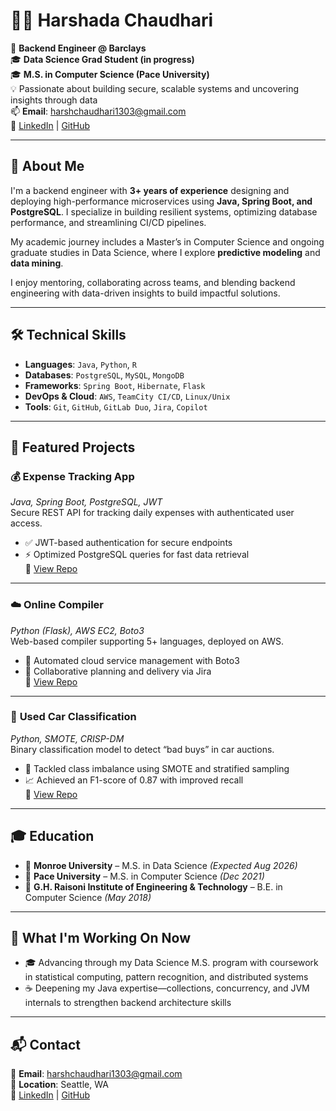 # 👩‍💻 **Harshada Chaudhari**

🔧 **Backend Engineer @ Barclays**  
🎓 **Data Science Grad Student (in progress)**  
🎓 **M.S. in Computer Science (Pace University)**  
💡 Passionate about building secure, scalable systems and uncovering insights through data  
📫 **Email**: harshchaudhari1303@gmail.com  
🔗 [LinkedIn](https://www.linkedin.com/in/harshada13/) | [GitHub](https://github.com/Harshada13)

---

## 🧠 **About Me**

I'm a backend engineer with **3+ years of experience** designing and deploying high-performance microservices using **Java, Spring Boot, and PostgreSQL**. I specialize in building resilient systems, optimizing database performance, and streamlining CI/CD pipelines.

My academic journey includes a Master’s in Computer Science and ongoing graduate studies in Data Science, where I explore **predictive modeling** and **data mining**.

I enjoy mentoring, collaborating across teams, and blending backend engineering with data-driven insights to build impactful solutions.

---

## 🛠️ **Technical Skills**

- **Languages**: `Java`, `Python`, `R`  
- **Databases**: `PostgreSQL`, `MySQL`, `MongoDB`  
- **Frameworks**: `Spring Boot`, `Hibernate`, `Flask`  
- **DevOps & Cloud**: `AWS`, `TeamCity CI/CD`, `Linux/Unix`  
- **Tools**: `Git`, `GitHub`, `GitLab Duo`, `Jira`, `Copilot`

---

## 🚀 **Featured Projects**

### 💰 **Expense Tracking App**  
*Java, Spring Boot, PostgreSQL, JWT*  
Secure REST API for tracking daily expenses with authenticated user access.  
- ✅ JWT-based authentication for secure endpoints  
- ⚡ Optimized PostgreSQL queries for fast data retrieval  
🔗 [View Repo](https://github.com/Harshada13/Expense-Tracking-API)

---

### ☁️ **Online Compiler**  
*Python (Flask), AWS EC2, Boto3*  
Web-based compiler supporting 5+ languages, deployed on AWS.  
- 🔄 Automated cloud service management with Boto3  
- 🤝 Collaborative planning and delivery via Jira  
🔗 [View Repo](https://github.com/Harshada13/OnlineCompilerUsingCloudComputing)

---

### 🚗 **Used Car Classification**  
*Python, SMOTE, CRISP-DM*  
Binary classification model to detect “bad buys” in car auctions.  
- 🧪 Tackled class imbalance using SMOTE and stratified sampling  
- 📈 Achieved an F1-score of 0.87 with improved recall  
🔗 [View Repo](https://github.com/Harshada13/Data-Driven-Classification-of-Used-Cars-in-Auction)

---

## 🎓 **Education**

- 🏫 **Monroe University** – M.S. in Data Science *(Expected Aug 2026)*  
- 🏫 **Pace University** – M.S. in Computer Science *(Dec 2021)*  
- 🏫 **G.H. Raisoni Institute of Engineering & Technology** – B.E. in Computer Science *(May 2018)*

---

## 📌 **What I'm Working On Now**

- 🎓 Advancing through my Data Science M.S. program with coursework in statistical computing, pattern recognition, and distributed systems  
- ☕ Deepening my Java expertise—collections, concurrency, and JVM internals to strengthen backend architecture skills  

---

## 📬 **Contact**

📧 **Email**: harshchaudhari1303@gmail.com  
📍 **Location**: Seattle, WA  
🔗 [LinkedIn](https://linkedin.com/in/harshada13) | [GitHub](https://github.com/Harshada13)
